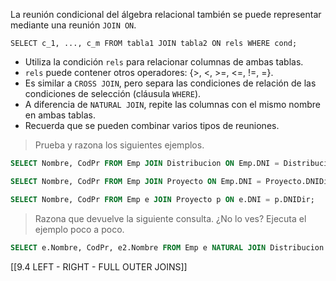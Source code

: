 
La reunión condicional del álgebra relacional también se puede representar mediante una reunión `JOIN ON`.

`SELECT c_1, ..., c_m FROM tabla1 JOIN tabla2 ON rels WHERE cond;`

- Utiliza la condición `rels` para relacionar columnas de ambas tablas.
- `rels` puede contener otros operadores: {>, <, >=, <=, !=, =}.
- Es similar a `CROSS JOIN`, pero separa las condiciones de relación de las condiciones de selección (cláusula `WHERE`).
- A diferencia de `NATURAL JOIN`, repite las columnas con el mismo nombre en ambas tablas.
- Recuerda que se pueden combinar varios tipos de reuniones.

> Prueba y razona los siguientes ejemplos.
```SQL
SELECT Nombre, CodPr FROM Emp JOIN Distribucion ON Emp.DNI = Distribucion.DNI WHERE Horas > 22;

SELECT Nombre, CodPr FROM Emp JOIN Proyecto ON Emp.DNI = Proyecto.DNIDir;

SELECT Nombre, CodPr FROM Emp e JOIN Proyecto p ON e.DNI = p.DNIDir;
```

> Razona que devuelve la siguiente consulta. ¿No lo ves? Ejecuta el ejemplo poco a poco.
```SQL
SELECT e.Nombre, CodPr, e2.Nombre FROM Emp e NATURAL JOIN Distribucion NATURAL JOIN Proyecto p JOIN Emp e2 ON p.DNIDir = e2.DNI;
```

[[9.4 LEFT - RIGHT - FULL OUTER JOINS]]